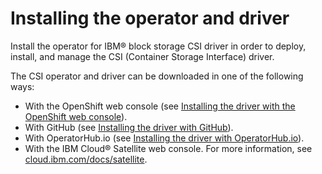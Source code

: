 # Installing the operator and driver

Install the operator for IBM® block storage CSI driver in order to deploy, install, and manage the CSI (Container Storage Interface) driver.

The CSI operator and driver can be downloaded in one of the following ways:

-   With the OpenShift web console (see [Installing the driver with the OpenShift web console](csi_ug_install_operator_openshift.md)).
-   With GitHub (see [Installing the driver with GitHub](csi_ug_install_operator_github.md)).
-   With OperatorHub.io (see [Installing the driver with OperatorHub.io](csi_ug_install_operator_operatorhub.md)).
-   With the IBM Cloud® Satellite web console. For more information, see [cloud.ibm.com/docs/satellite](https://cloud.ibm.com/docs/satellite).



